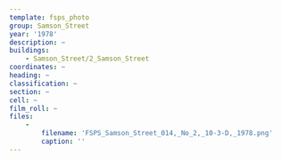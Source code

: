 ```yaml
---
template: fsps_photo
group: Samson_Street
year: '1978'
description: ~
buildings:
    - Samson_Street/2_Samson_Street
coordinates: ~
heading: ~
classification: ~
section: ~
cell: ~
film_roll: ~
files:
    -
        filename: 'FSPS_Samson_Street_014,_No_2,_10-3-D,_1978.png'
        caption: ''
---
```

